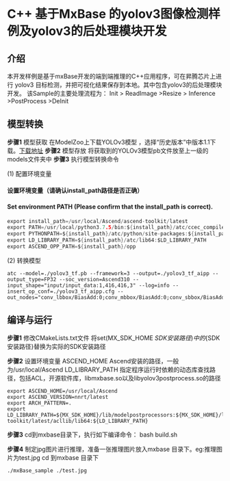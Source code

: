 
# C++ 基于MxBase 的yolov3图像检测样例及yolov3的后处理模块开发

## 介绍
本开发样例是基于mxBase开发的端到端推理的C++应用程序，可在昇腾芯片上进行 yolov3 目标检测，并把可视化结果保存到本地。其中包含yolov3的后处理模块开发。
该Sample的主要处理流程为：
Init > ReadImage >Resize > Inference >PostProcess >DeInit

## 模型转换

**步骤1** 模型获取
在ModelZoo上下载YOLOv3模型 ，选择“历史版本”中版本1.1下载。[下载地址](https://www.hiascend.com/zh/software/modelzoo/detail/C/210261e64adc42d2b3d84c447844e4c7)
**步骤2** 模型存放
将获取到的YOLOv3模型pb文件放至上一级的models文件夹中
**步骤3** 执行模型转换命令

(1) 配置环境变量
#### 设置环境变量（请确认install_path路径是否正确）
#### Set environment PATH (Please confirm that the install_path is correct).
```c
export install_path=/usr/local/Ascend/ascend-toolkit/latest
export PATH=/usr/local/python3.7.5/bin:${install_path}/atc/ccec_compiler/bin:${install_path}/atc/bin:$PATH
export PYTHONPATH=${install_path}/atc/python/site-packages:${install_path}/atc/python/site-packages/auto_tune.egg/auto_tune:${install_path}/atc/python/site-packages/schedule_search.egg:$PYTHONPATH
export LD_LIBRARY_PATH=${install_path}/atc/lib64:$LD_LIBRARY_PATH
export ASCEND_OPP_PATH=${install_path}/opp

```
(2) 转换模型
```
atc --model=./yolov3_tf.pb --framework=3 --output=./yolov3_tf_aipp --output_type=FP32 --soc_version=Ascend310 --input_shape="input/input_data:1,416,416,3" --log=info --insert_op_conf=./yolov3_tf_aipp.cfg --out_nodes="conv_lbbox/BiasAdd:0;conv_mbbox/BiasAdd:0;conv_sbbox/BiasAdd:0"
```

## 编译与运行
**步骤1** 修改CMakeLists.txt文件 将set(MX_SDK_HOME ${SDK安装路径}) 中的${SDK安装路径}替换为实际的SDK安装路径

**步骤2** 设置环境变量
ASCEND_HOME Ascend安装的路径，一般为/usr/local/Ascend
LD_LIBRARY_PATH 指定程序运行时依赖的动态库查找路径，包括ACL，开源软件库，libmxbase.so以及libyolov3postprocess.so的路径
```
export ASCEND_HOME=/usr/local/Ascend
export ASCEND_VERSION=nnrt/latest
export ARCH_PATTERN=.
export LD_LIBRARY_PATH=${MX_SDK_HOME}/lib/modelpostprocessors:${MX_SDK_HOME}/lib:${MX_SDK_HOME}/opensource/lib:${MX_SDK_HOME}/opensource/lib64:/usr/local/Ascend/driver/lib64:/usr/local/Ascend/ascend-toolkit/latest/acllib/lib64:${LD_LIBRARY_PATH}
```

**步骤3** cd到mxbase目录下，执行如下编译命令：
bash build.sh

**步骤4** 制定jpg图片进行推理，准备一张推理图片放入mxbase 目录下。eg:推理图片为test.jpg
cd 到mxbase 目录下
```
./mxBase_sample ./test.jpg
```
